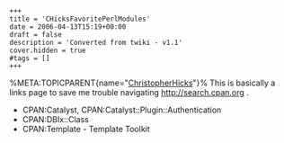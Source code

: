     +++
    title = 'CHicksFavoritePerlModules'
    date = 2006-04-13T15:19+00:00
    draft = false
    description = 'Converted from twiki - v1.1'
    cover.hidden = true
    #tags = []
    +++

%META:TOPICPARENT{name="[ChristopherHicks](ChristopherHicks "wikilink")"}%
This is basically a links page to save me trouble navigating
<http://search.cpan.org> .

- CPAN:Catalyst, CPAN:Catalyst::Plugin::Authentication
- CPAN:DBIx::Class
- CPAN:Template - Template Toolkit
